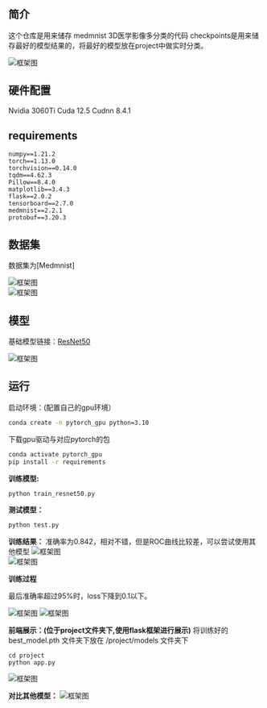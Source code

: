 ## 简介
这个仓库是用来储存 medmnist 3D医学影像多分类的代码
checkpoints是用来储存最好的模型结果的，将最好的模型放在project中做实时分类。

![框架图](./pic/first.png)  

## 硬件配置
Nvidia 3060Ti
Cuda 12.5 Cudnn 8.4.1

## requirements
```
numpy==1.21.2
torch==1.13.0
torchvision==0.14.0
tqdm==4.62.3
Pillow==8.4.0
matplotlib==3.4.3
flask==2.0.2
tensorboard==2.7.0
medmnist==2.2.1
protobuf==3.20.3
```

## 数据集
数据集为[Medmnist]

![框架图](./pic/data_show.png)  
![框架图](./pic/data_all.png)  

## 模型
基础模型链接：[ResNet50](https://github.com/pytorch/vision/blob/main/torchvision/models/resnet.py)

![框架图](./pic/resnet_bannner.png)  

## 运行

启动环境：(配置自己的gpu环境）

```bash
conda create -n pytorch_gpu python=3.10
```

下载gpu驱动与对应pytorch的包

```bash
conda activate pytorch_gpu
pip install -r requirements
```

**训练模型:**

```python
python train_resnet50.py
```

**测试模型：**
```python
python test.py
```

**训练结果：**
准确率为0.842，相对不错，但是ROC曲线比较差，可以尝试使用其他模型
![框架图](./pic/confusion_matrix.png)  
![框架图](./pic/ROC.png)  

**训练过程**

最后准确率超过95%时，loss下降到0.1以下。

![框架图](./pic/acc.png)
![框架图](./pic/loss.png)


**前端展示：(位于project文件夹下,使用flask框架进行展示)**
将训练好的 best_model.pth 文件夹下放在 /project/models 文件夹下

```
cd project
python app.py
```
![框架图](./pic/show.png)

**对比其他模型：**
![框架图](./pic/compare.png)

